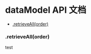 # dataModel API 文档

*  [.retrieveAll(order)](#retrieveAll)

### <a name="retrieveAll"></a> .retrieveAll(order)

test
